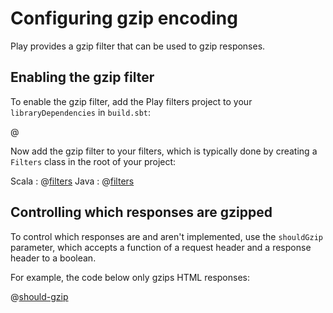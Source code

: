 <!--- Copyright (C) 2009-2015 Typesafe Inc. <http://www.typesafe.com> -->
# Configuring gzip encoding

Play provides a gzip filter that can be used to gzip responses.

## Enabling the gzip filter

To enable the gzip filter, add the Play filters project to your `libraryDependencies` in `build.sbt`:

@[](filters.sbt)

Now add the gzip filter to your filters, which is typically done by creating a `Filters` class in the root of your project:

Scala
: @[filters](code/GzipEncoding.scala)
Java
: @[filters](code/detailedtopics/configuration/gzipencoding/Filters.java)

## Controlling which responses are gzipped

To control which responses are and aren't implemented, use the `shouldGzip` parameter, which accepts a function of a request header and a response header to a boolean.

For example, the code below only gzips HTML responses:

@[should-gzip](code/GzipEncoding.scala)
